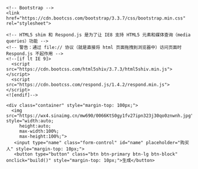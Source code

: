 
<!DOCTYPE html>
<html lang="zh-CN">
  <head>
    <meta charset="utf-8">
    <meta http-equiv="X-UA-Compatible" content="IE=edge">
    <meta name="viewport" content="width=device-width, initial-scale=1">
    <!-- 上述3个meta标签*必须*放在最前面，任何其他内容都*必须*跟随其后！ -->
    <title>生成我的购买页</title>
<meta name="viewport" content="width=device-width, initial-scale=1, maximum-scale=1, user-scalable=no">

    <!-- Bootstrap -->
    <link href="https://cdn.bootcss.com/bootstrap/3.3.7/css/bootstrap.min.css" rel="stylesheet">

    <!-- HTML5 shim 和 Respond.js 是为了让 IE8 支持 HTML5 元素和媒体查询（media queries）功能 -->
    <!-- 警告：通过 file:// 协议（就是直接将 html 页面拖拽到浏览器中）访问页面时 Respond.js 不起作用 -->
    <!--[if lt IE 9]>
      <script src="https://cdn.bootcss.com/html5shiv/3.7.3/html5shiv.min.js"></script>
      <script src="https://cdn.bootcss.com/respond.js/1.4.2/respond.min.js"></script>
    <![endif]-->
  </head>
  <body>
   
    <div class="container" style="margin-top: 100px;">
      <img src="https://wx4.sinaimg.cn/mw690/0066KtS0gy1fv27ipn323j30qo0znwnh.jpg" style="width:auto;
         height:auto;
         max-width:100%;
         max-height:100%;">
       <input type="name" class="form-control" id="name" placeholder="购买人" style="margin-top: 10px;">
       <button type="button" class="btn btn-primary btn-lg btn-block" onclick="build()" style="margin-top: 10px;">生成</button>
  
</div>
<script type="text/javascript">
  function build() {
    var name = document.getElementById("name").value;
    window.location.href='build.html?name='+name
  }

</script>
    <!-- jQuery (Bootstrap 的所有 JavaScript 插件都依赖 jQuery，所以必须放在前边) -->
    <script src="https://cdn.bootcss.com/jquery/1.12.4/jquery.min.js"></script>
    <!-- 加载 Bootstrap 的所有 JavaScript 插件。你也可以根据需要只加载单个插件。 -->
    <script src="https://cdn.bootcss.com/bootstrap/3.3.7/js/bootstrap.min.js"></script>
  </body>
</html>
